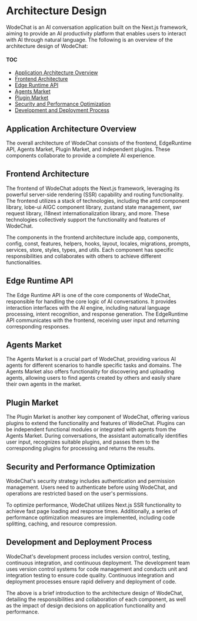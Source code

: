 # Architecture Design

WodeChat is an AI conversation application built on the Next.js framework, aiming to provide an AI productivity platform that enables users to interact with AI through natural language. The following is an overview of the architecture design of WodeChat:

#### TOC

- [Application Architecture Overview](#application-architecture-overview)
- [Frontend Architecture](#frontend-architecture)
- [Edge Runtime API](#edge-runtime-api)
- [Agents Market](#agents-market)
- [Plugin Market](#plugin-market)
- [Security and Performance Optimization](#security-and-performance-optimization)
- [Development and Deployment Process](#development-and-deployment-process)

## Application Architecture Overview

The overall architecture of WodeChat consists of the frontend, EdgeRuntime API, Agents Market, Plugin Market, and independent plugins. These components collaborate to provide a complete AI experience.

## Frontend Architecture

The frontend of WodeChat adopts the Next.js framework, leveraging its powerful server-side rendering (SSR) capability and routing functionality. The frontend utilizes a stack of technologies, including the antd component library, lobe-ui AIGC component library, zustand state management, swr request library, i18next internationalization library, and more. These technologies collectively support the functionality and features of WodeChat.

The components in the frontend architecture include app, components, config, const, features, helpers, hooks, layout, locales, migrations, prompts, services, store, styles, types, and utils. Each component has specific responsibilities and collaborates with others to achieve different functionalities.

## Edge Runtime API

The Edge Runtime API is one of the core components of WodeChat, responsible for handling the core logic of AI conversations. It provides interaction interfaces with the AI engine, including natural language processing, intent recognition, and response generation. The EdgeRuntime API communicates with the frontend, receiving user input and returning corresponding responses.

## Agents Market

The Agents Market is a crucial part of WodeChat, providing various AI agents for different scenarios to handle specific tasks and domains. The Agents Market also offers functionality for discovering and uploading agents, allowing users to find agents created by others and easily share their own agents in the market.

## Plugin Market

The Plugin Market is another key component of WodeChat, offering various plugins to extend the functionality and features of WodeChat. Plugins can be independent functional modules or integrated with agents from the Agents Market. During conversations, the assistant automatically identifies user input, recognizes suitable plugins, and passes them to the corresponding plugins for processing and returns the results.

## Security and Performance Optimization

WodeChat's security strategy includes authentication and permission management. Users need to authenticate before using WodeChat, and operations are restricted based on the user's permissions.

To optimize performance, WodeChat utilizes Next.js SSR functionality to achieve fast page loading and response times. Additionally, a series of performance optimization measures are implemented, including code splitting, caching, and resource compression.

## Development and Deployment Process

WodeChat's development process includes version control, testing, continuous integration, and continuous deployment. The development team uses version control systems for code management and conducts unit and integration testing to ensure code quality. Continuous integration and deployment processes ensure rapid delivery and deployment of code.

The above is a brief introduction to the architecture design of WodeChat, detailing the responsibilities and collaboration of each component, as well as the impact of design decisions on application functionality and performance.
